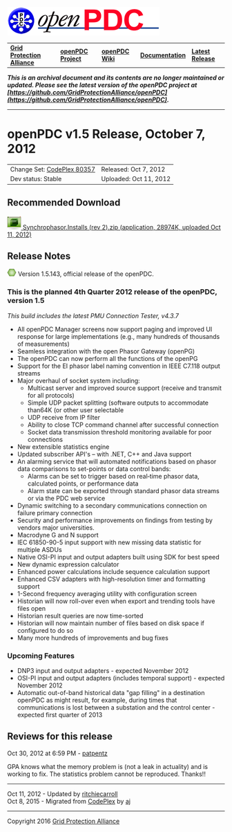 [![The Open Source Phasor Data Concentrator](openPDC_Logo.png)](openPDC_Home.md "The Open Source Phasor Data Concentrator")

|   |   |   |   |   |
|---|---|---|---|---|
| **[Grid Protection Alliance](http://www.gridprotectionalliance.org "Grid Protection Alliance Home Page")** | **[openPDC Project](https://github.com/GridProtectionAlliance/openPDC "openPDC Project on GitHub")** | **[openPDC Wiki](openPDC_Home.md "openPDC Wiki Home Page")** | **[Documentation](openPDC_Documentation_Home.md "openPDC Documentation Home Page")** | **[Latest Release](https://github.com/GridProtectionAlliance/openPDC/releases "openPDC Releases Home Page")** |

***This is an archival document and its contents are no longer maintained or updated. Please see the latest version of the openPDC project at [https://github.com/GridProtectionAlliance/openPDC](https://github.com/GridProtectionAlliance/openPDC).***

---

# openPDC v1.5 Release, October 7, 2012

|   |   |
|---|---|
| Change Set: [CodePlex 80357](http://openpdc.codeplex.com/SourceControl/changeset/view/80357) | Released: Oct 7, 2012 |
| Dev status: Stable | Uploaded: Oct 11, 2012 |

## Recommended Download

[![](files/RuntimeBinary.gif) Synchrophasor.Installs (rev 2).zip (application, 28974K, uploaded Oct 11, 2012)](http://openpdc.codeplex.com/downloads/get/360228)

## Release Notes

[![](files/project_icon_lrg.gif)]() Version 1.5.143, official release of the openPDC.
        
### This is the planned 4th Quarter 2012 release of the openPDC, version 1.5

*This build includes the latest PMU Connection Tester, v4.3.7*

- All openPDC Manager screens now support paging and improved UI response for large implementations (e.g., many hundreds of thousands of measurements)
- Seamless integration with the open Phasor Gateway (openPG)
- The openPDC can now perform all the functions of the openPG
- Support for the EI phasor label naming convention in IEEE C7.118 output streams
- Major overhaul of socket system including:
    - Multicast server and improved source support (receive and transmit for all protocols)
    - Simple UDP packet splitting (software outputs to accommodate than64K (or other user selectable
    - UDP receive from IP filter
    - Ability to close TCP command channel after successful connection
    - Socket data transmission threshold monitoring available for poor connections
- New extensible statistics engine
- Updated subscriber API's – with .NET, C++ and Java support
- An alarming service that will automated notifications based on phasor data comparisons to set-points or data control bands:
    - Alarms can be set to trigger based on real‐time phasor data, calculated points, or performance data
    - Alarm state can be exported through standard phasor data streams or via the PDC web service
- Dynamic switching to a secondary communications connection on failure primary connection
- Security and performance improvements on findings from testing by vendors major universities.
- Macrodyne G and N support
- IEC 61850-90-5 input support with new missing data statistic for multiple ASDUs
- Native OSI-PI input and output adapters built using SDK for best speed
- New dynamic expression calculator
- Enhanced power calculations include sequence calculation support
- Enhanced CSV adapters with high-resolution timer and formatting support
- 1-Second frequency averaging utility with configuration screen
- Historian will now roll-over even when export and trending tools have files open
- Historian result queries are now time-sorted
- Historian will now maintain number of files based on disk space if configured to do so
- Many more hundreds of improvements and bug fixes

### Upcoming Features

- DNP3 input and output adapters - expected November 2012
- OSI-PI input and output adapters (includes temporal support) - expected November 2012
- Automatic out-of-band historical data "gap filling" in a destination openPDC as might result, for example, during times that communications is lost between a substation and the control center - expected first quarter of 2013

## Reviews for this release

Oct 30, 2012 at 6:59 PM - [patpentz](http://www.codeplex.com/site/users/view/patpentz)

GPA knows what the memory problem is (not a leak in actuality) and is working to fix. The statistics problem cannot be reproduced. 
Thanks!!

---

Oct 11, 2012 - Updated by [ritchiecarroll](https://github.com/ritchiecarroll)  
Oct 8, 2015 - Migrated from [CodePlex]() by [aj](https://github.com/ajstadlin)

---

Copyright 2016 [Grid Protection Alliance](http://www.gridprotectionalliance.org)